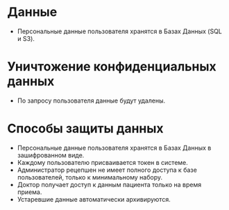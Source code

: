 # Данные
- Персональные данные пользователя хранятся в Базах Данных (SQL и S3).

# Уничтожение конфиденциальных данных
- По запросу пользователя данные будут удалены.

# Способы защиты данных
- Персональные данные пользователя хранятся в Базах Данных в зашифрованном виде.
- Каждому пользователю присваивается токен в системе.
- Администратор рецепшен не имеет полного доступа к базе пользователей, только к минимальному набору.
- Доктор получает доступ к данным пациента только на время приема.
- Устаревшие данные автоматически архивируются.
